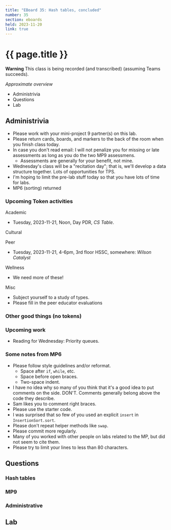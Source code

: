 ```yaml
---
title: "EBoard 35: Hash tables, concluded"
number: 35
section: eboards
held: 2023-11-20
link: true
---
```

# {{ page.title }}

**Warning** This class is being recorded (and transcribed) (assuming Teams succeeds).

_Approximate overview_

* Administrivia
* Questions
* Lab

Administrivia
-------------

* Please work with your mini-project 9 partner(s) on this lab.
* Please return cards, boards, and markers to the back of the room
  when you finish class today.
* In case you don't read email: I will not penalize you for missing
  or late assessments as long as you do the two MP9 assessmens.
    * Assessments are generally for your benefit, not mine.
* Wednesday's class will be a "recitation day"; that is, we'll develop
  a data structure together.  Lots of opportunities for TPS.
* I'm hoping to limit the pre-lab stuff today so that you have lots
  of time for labs.
* MP6 (sorting) returned

### Upcoming Token activities

Academic

* Tuesday, 2023-11-21, Noon, Day PDR, _CS Table_.

Cultural

Peer

* Tuesday, 2023-11-21, 4-6pm, 3rd floor HSSC, somewhere: _Wilson Catalyst_

Wellness

* We need more of these!

Misc

* Subject yourself to a study of types.
* Please fill in the peer educator evaluations

### Other good things (no tokens)

### Upcoming work

* Reading for Wednesday: Priority queues.

### Some notes from MP6

* Please follow style guidelines and/or reformat.
    * Space after `if`, `while`, etc.
    * Space before open braces.
    * Two-space indent.
* I have no idea why so many of you think that it's a good idea to
  put comments on the side.  DON'T.  Comments generally belong above 
  the code they describe.
* Sam likes you to comment right braces.
* Please use the starter code.
* I was surprised that so few of you used an explicit `insert`
  in `InsertionSort.sort`.
* Please don't repeat helper methods like `swap`.
* Please commit more regularly.
* Many of you worked with other people on labs related to the MP, but
  did not seem to cite them.
* Please try to limit your lines to less than 80 characters.

Questions
---------

### Hash tables

### MP9

### Administrative

Lab
---

